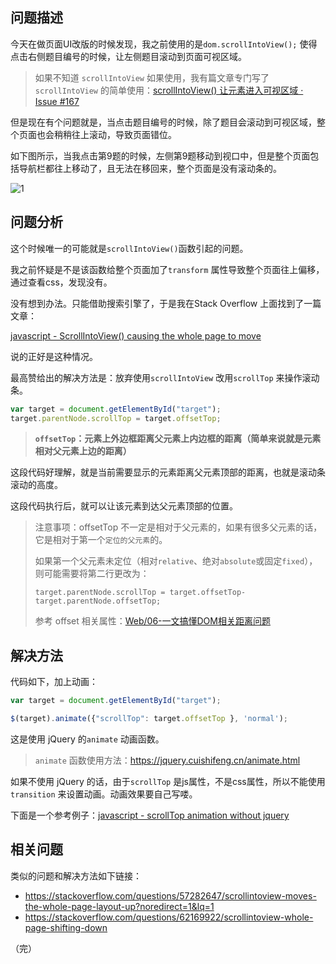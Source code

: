 ## 问题描述

今天在做页面UI改版的时候发现，我之前使用的是`dom.scrollIntoView();` 使得点击右侧题目编号的时候，让左侧题目滚动到页面可视区域。

> 如果不知道 `scrollIntoView` 如果使用，我有篇文章专门写了 `scrollIntoView` 的简单使用：[scrollIntoView() 让元素进入可视区域 · Issue #167](https://github.com/Daotin/fe-blog/issues/167)

但是现在有个问题就是，当点击题目编号的时候，除了题目会滚动到可视区域，整个页面也会稍稍往上滚动，导致页面错位。

如下图所示，当我点击第9题的时候，左侧第9题移动到视口中，但是整个页面包括导航栏都往上移动了，且无法在移回来，整个页面是没有滚动条的。

![1](https://user-images.githubusercontent.com/23518990/104896307-e7ebb600-59b1-11eb-9ce7-696946eb00e8.gif)



## 问题分析


这个时候唯一的可能就是`scrollIntoView()`函数引起的问题。

我之前怀疑是不是该函数给整个页面加了`transform` 属性导致整个页面往上偏移，通过查看css，发现没有。

没有想到办法。只能借助搜索引擎了，于是我在Stack Overflow 上面找到了一篇文章：

[javascript - ScrollIntoView() causing the whole page to move](https://stackoverflow.com/questions/11039885/scrollintoview-causing-the-whole-page-to-move)



说的正好是这种情况。

最高赞给出的解决方法是：放弃使用`scrollIntoView` 改用`scrollTop` 来操作滚动条。

```javascript
var target = document.getElementById("target");
target.parentNode.scrollTop = target.offsetTop;
```

> **`offsetTop`：元素上外边框距离父元素上内边框的距离（简单来说就是元素相对父元素上边的距离）**

这段代码好理解，就是当前需要显示的元素距离父元素顶部的距离，也就是滚动条滚动的高度。

这段代码执行后，就可以让该元素到达父元素顶部的位置。

> 注意事项：offsetTop 不一定是相对于父元素的，如果有很多父元素的话，它是相对于第一个`定位的父元素`的。
>
> 如果第一个父元素未定位（相对`relative`、绝对`absolute`或固定`fixed`），则可能需要将第二行更改为：
>
> `target.parentNode.scrollTop = target.offsetTop- target.parentNode.offsetTop;`
>
>
> 参考 offset 相关属性：[Web/06-一文搞懂DOM相关距离问题](https://github.com/Daotin/Web/blob/67c2d89dc70848aace9f91213f5d4e1080720c2b/03-JavaScript/03-BOM/06-一文搞懂DOM相关距离问题.md#13offset系列)





## 解决方法

代码如下，加上动画：

```javascript
var target = document.getElementById("target");

$(target).animate({"scrollTop": target.offsetTop }, 'normal');
```

这是使用 jQuery 的`animate` 动画函数。
> `animate` 函数使用方法：https://jquery.cuishifeng.cn/animate.html

如果不使用 jQuery 的话，由于`scrollTop` 是js属性，不是css属性，所以不能使用`transition` 来设置动画。动画效果要自己写喽。

下面是一个参考例子：[javascript - scrollTop animation without jquery](https://stackoverflow.com/questions/21474678/scrolltop-animation-without-jquery)


## 相关问题
类似的问题和解决方法如下链接：
- https://stackoverflow.com/questions/57282647/scrollintoview-moves-the-whole-page-layout-up?noredirect=1&lq=1
- https://stackoverflow.com/questions/62169922/scrollintoview-whole-page-shifting-down

（完）